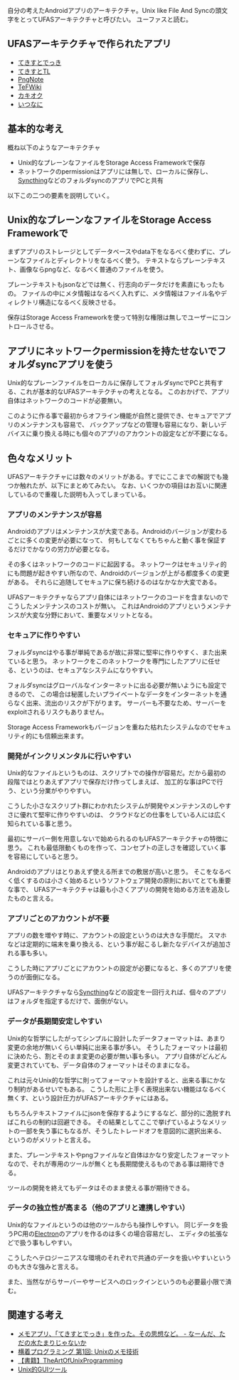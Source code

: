 自分の考えたAndroidアプリのアーキテクチャ。Unix like File And Syncの頭文字をとってUFASアーキテクチャと呼びたい。
ユーファスと読む。

## UFASアーキテクチャで作られたアプリ

- [てきすとでっき](てきすとでっき.md)
- [てきすとTL](てきすとTL.md)
- [PngNote](PngNote.md)
- [TeFWiki](TeFWiki.md)
- [カキオク](カキオク.md)
- [いつなに](いつなに.md)

## 基本的な考え

概ね以下のようなアーキテクチャ

- Unix的なプレーンなファイルをStorage Access Frameworkで保存
- ネットワークのpermissionはアプリには無しで、ローカルに保存し、[Syncthing](Syncthing.md)などのフォルダsyncのアプリでPCと共有

以下この二つの要素を説明していく。

## Unix的なプレーンなファイルをStorage Access Frameworkで

まずアプリのストレージとしてデータベースやdata下をなるべく使わずに、プレーンなファイルとディレクトリをなるべく使う。
テキストならプレーンテキスト、画像ならpngなど、なるべく普通のファイルを使う。

プレーンテキストもjsonなどでは無く、行志向のデータだけを素直にもったもの。
ファイルの中にメタ情報はなるべく入れずに、メタ情報はファイル名やディレクトリ構造になるべく反映させる。

保存はStorage Access Frameworkを使って特別な権限は無しでユーザーにコントロールさせる。

## アプリにネットワークpermissionを持たせないでフォルダsyncアプリを使う

Unix的なプレーンファイルをローカルに保存してフォルダsyncでPCと共有する、これが基本的なUFASアーキテクチャの考えとなる。
このおかげで、アプリ自体はネットワークのコードが必要無い。

このように作る事で最初からオフライン機能が自然と提供でき、セキュアでアプリのメンテナンスも容易で、
バックアップなどの管理も容易になり、新しいデバイスに乗り換える時にも個々のアプリのアカウントの設定などが不要になる。

## 色々なメリット

UFASアーキテクチャには数々のメリットがある。すでにここまでの解説でも幾つか触れたが、以下にまとめてみたい。
なお、いくつかの項目はお互いに関連しているので重複した説明も入ってしまっている。

### アプリのメンテナンスが容易

Androidのアプリはメンテナンスが大変である。Androidのバージョンが変わるごとに多くの変更が必要になって、
何もしてなくてもちゃんと動く事を保証するだけでかなりの労力が必要となる。

その多くはネットワークのコードに起因する。
ネットワークはセキュリティ的にも問題が起きやすい所なので、Androidのバージョンが上がる都度多くの変更がある。
それらに追随してセキュアに保ち続けるのはなかなか大変である。

UFASアーキテクチャならアプリ自体にはネットワークのコードを含まないのでこうしたメンテナンスのコストが無い。
これはAndroidのアプリというメンテナンスが大変な分野において、重要なメリットとなる。

### セキュアに作りやすい

フォルダsyncはやる事が単純であるが故に非常に堅牢に作りやすく、また出来ていると思う。
ネットワークをこのネットワークを専門にしたアプリに任せる、というのは、セキュアなシステムになりやすい。

フォルダsyncはグローバルなインターネットに出る必要が無いようにも設定できるので、
この場合は秘匿したいプライベートなデータをインターネットを通らなく出来、流出のリスクが下がります。
サーバーも不要なため、サーバーをexploitされるリスクもありません。

Storage Access Frameworkもバージョンを重ねた枯れたシステムなのでセキュリティ的にも信頼出来ます。

### 開発がインクリメンタルに行いやすい

Unix的なファイルというものは、スクリプトでの操作が容易だ。だから最初の段階ではとりあえずアプリで保存だけ作ってしまえば、
加工的な事はPCで行う、という分業がやりやすい。

こうした小さなスクリプト群にわかれたシステムが開発やメンテナンスのしやすさに優れて堅牢に作りやすいのは、
クラウドなどの仕事をしている人には広く知られている事と思う。

最初にサーバー側を用意しないで始められるのもUFASアーキテクチャの特徴に思う。
これも最低限動くものを作って、コンセプトの正しさを確認していく事を容易にしていると思う。

Androidのアプリはとりあえず使える所までの敷居が高いと思う。
そこをなるべく低くするのは小さく始めるというソフトウェア開発の原則においてとても重要な事で、
UFASアーキテクチャは最も小さくアプリの開発を始める方法を追及したものと言える。

### アプリごとのアカウントが不要

アプリの数を増やす時に、アカウントの設定というのは大きな手間だ。
スマホなどは定期的に端末を乗り換える、という事が起こるし新たなデバイスが追加される事も多い。

こうした時にアプリごとにアカウントの設定が必要になると、多くのアプリを使うのが面倒になる。

UFASアーキテクチャなら[Syncthing](Syncthing.md)などの設定を一回行えれば、個々のアプリはフォルダを指定するだけで、面倒がない。

### データが長期間安定しやすい

Unix的な哲学にしたがってシンプルに設計したデータフォーマットは、あまり変更の余地が無いくらい単純に出来る事が多い。
そうしたフォーマットは最初に決めたら、割とそのまま変更の必要が無い事も多い。
アプリ自体がどんどん変更されていても、データ自体のフォーマットはそのままになる。

これは元々Unix的な哲学に則ってフォーマットを設計すると、出来る事にかなり制約があるせいでもある。
こうした形に上手く表現出来ない機能はなるべく無くす、という設計圧力がUFASアーキテクチャにはある。

もちろんテキストファイルにjsonを保存するようにするなど、部分的に逸脱すればこれらの制約は回避できる。
その結果としてここで挙げているようなメリットの一部を失う事にもなるが、そうしたトレードオフを意図的に選択出来る、
というのがメリットと言える。

また、プレーンテキストやpngファイルなど自体はかなり安定したフォーマットなので、それが専用のツールが無くとも長期間使えるものである事は期待できる。

ツールの開発を終えてもデータはそのまま使える事が期待できる。

### データの独立性が高まる（他のアプリと連携しやすい）

Unix的なファイルというのは他のツールからも操作しやすい。
同じデータを扱うPC用の[Electron](Electron.md)のアプリを作るのは多くの場合容易だし、
エディタの拡張などで扱う事もしやすい。

こうしたヘテロジーニアスな環境のそれぞれで共通のデータを扱いやすいというのも大きな強みと言える。

また、当然ながらサーバーやサービスへのロックインというのも必要最小限で済む。


## 関連する考え

- [メモアプリ、「てきすとでっき」を作った。その思想など。 - なーんだ、ただの水たまりじゃないか](https://karino2.github.io/2020/12/12/textdeck.html)
- [横着プログラミング 第1回: Unixのメモ技術](http://0xcc.net/unimag/1/)
- [【書籍】TheArtOfUnixProgramming](【書籍】TheArtOfUnixProgramming.md)
- [Unix的GUIツール](Unix的GUIツール.md)
